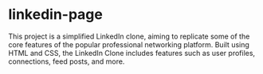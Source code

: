 # linkedin-page
This project is a simplified LinkedIn clone, aiming to replicate some of the core features of the popular professional networking platform. Built using HTML and CSS, the LinkedIn Clone includes features such as user profiles, connections, feed posts, and more.
